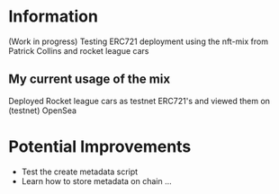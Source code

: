 # Information

(Work in progress)
Testing ERC721 deployment using the nft-mix from Patrick Collins and rocket league cars

## My current usage of the mix

Deployed Rocket league cars as testnet ERC721's and viewed them on (testnet) OpenSea

# Potential Improvements

- Test the create metadata script
- Learn how to store metadata on chain
  ...

